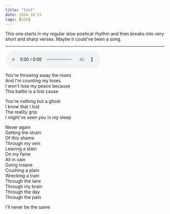 ```yaml
---
title: "lost"
date: 2024-10-23
tags: [G2D]
---
```


This one starts in my regular slow poetical rhythm and then breaks into very short and sharp verses. Maybe it could've been a song.

---

<audio controls src="/lost.ogg" preload="metadata"></audio>

You're throwing away the roses  
And I'm counting my loses  
I won't lose my peace because  
This battle is a lost cause  

You're nothing but a ghost  
I know that I lost  
The reality grip  
I might've seen you in my sleep  

Never again  
Getting the strain  
Of this shame  
Through my vein  
Leaving a stain  
On my fame  
All in vain  
Going insane  
Crushing a plain  
Wrecking a train  
Through the lane  
Through my brain  
Through the day  
Through the pain  

I'll never be the same
